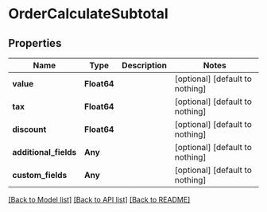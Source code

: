 # OrderCalculateSubtotal


## Properties
Name | Type | Description | Notes
------------ | ------------- | ------------- | -------------
**value** | **Float64** |  | [optional] [default to nothing]
**tax** | **Float64** |  | [optional] [default to nothing]
**discount** | **Float64** |  | [optional] [default to nothing]
**additional_fields** | **Any** |  | [optional] [default to nothing]
**custom_fields** | **Any** |  | [optional] [default to nothing]


[[Back to Model list]](../README.md#models) [[Back to API list]](../README.md#api-endpoints) [[Back to README]](../README.md)


